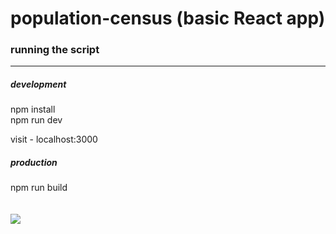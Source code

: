 # population-census (basic React app)

<h3>running the script</h3><hr>
<h5>development</h5>
npm install </br>
npm run dev </br>

visit - localhost:3000

<h5>production</h5>
npm run build </br> </br> </br>



<img src="https://user-images.githubusercontent.com/61249361/193463662-f1cc1c9c-2ff4-4ed3-b8a3-586bc77e07e2.png">

